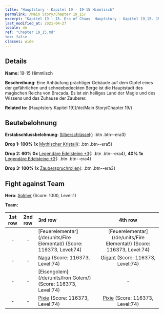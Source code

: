 ```yaml
---
title: "Hauptstory - Kapitel 19 - 19-15 Himmlisch"
permalink: /Main Story/Chapter 19_15/
excerpt: "Kapitel 19 - 15. Era of Chaos  Hauptstory - Kapitel 19_15. 19-15 Himmlisch"
last_modified_at: 2021-04-27
locale: de
ref: "Chapter 19_15.md"
toc: false
classes: wide
---
```


## Details

 **Name:** 19-15 Himmlisch

 **Beschreibung:** Eine Anhäufung prächtiger Gebäude auf dem Gipfel eines der gefährlichen und schneebedeckten Berge ist die Hauptstadt des magischen Reichs von Bracada. Es ist ein heiliges Land der Magie und des Wissens und das Zuhause der Zauberer.

 **Related to:** [Hauptstory Kapitel 19](/de/Main Story/Chapter 19/)

## Beutebelohnung

 **Erstabschlussbelohnung:** [Silberschlüssel](/ItemsDE/con_693/){: .btn .btn--era3}

 **Drop 1:** **100% 1x** [Mythischer Kristall](/ItemsDE/mat_66/){: .btn .btn--era5}

 **Drop 2:** **60% 0x** [Legendäre Edelsteine +3](/ItemsDE/mat_58/){: .btn .btn--era4}, **40% 1x** [Legendäre Edelsteine +3](/ItemsDE/mat_58/){: .btn .btn--era4}

 **Drop 3:** **100% 1x** [Zauberspruchrollen](/ItemsDE/con_694/){: .btn .btn--era3}


## Fight against Team
 **Hero:** [Solmyr](/de/heroes/Solmyr/) (Score: 1000, Level:1)

 **Team:**


  | 1st row | 2nd row | 3rd row | 4th row |
  |:----:|:----:|:----|:----:|
  | - | - | [Feuerelementar](/de/units/Fire Elemental/) (Score: 116373, Level:74)  | [Feuerelementar](/de/units/Fire Elemental/) (Score: 116373, Level:74)  |
  | - | - | [Naga](/de/units/Naga/) (Score: 116373, Level:74)  | [Gigant](/de/units/Giant/) (Score: 116373, Level:74)  |
  | - | - | [Eisengolem](/de/units/Iron Golem/) (Score: 116373, Level:74)  | - |
  | - | - | [Pixie](/de/units/Sprite/) (Score: 116373, Level:74)  | [Pixie](/de/units/Sprite/) (Score: 116373, Level:74)  |


